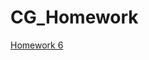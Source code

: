 # CG_Homework

[Homework 6](https://github.com/Yuandi-Sherry/CG_Homework/blob/master/Computer%20Graphics%20Homework%206.md)
